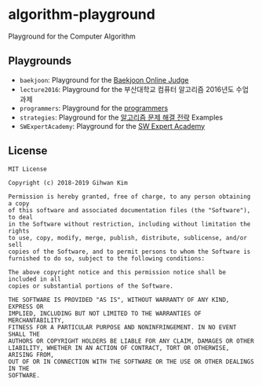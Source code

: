 # algorithm-playground

Playground for the Computer Algorithm

## Playgrounds

- `baekjoon`: Playground for the [Baekjoon Online Judge]
- `lecture2016`: Playground for the 부산대학교 컴퓨터 알고리즘 2016년도 수업 과제
- `programmers`: Playground for the [programmers]
- `strategies`: Playground for the [알고리즘 문제 해결 전략] Examples
- `SWExpertAcademy`: Playground for the [SW Expert Academy]

## License

```
MIT License

Copyright (c) 2018-2019 Gihwan Kim

Permission is hereby granted, free of charge, to any person obtaining a copy
of this software and associated documentation files (the "Software"), to deal
in the Software without restriction, including without limitation the rights
to use, copy, modify, merge, publish, distribute, sublicense, and/or sell
copies of the Software, and to permit persons to whom the Software is
furnished to do so, subject to the following conditions:

The above copyright notice and this permission notice shall be included in all
copies or substantial portions of the Software.

THE SOFTWARE IS PROVIDED "AS IS", WITHOUT WARRANTY OF ANY KIND, EXPRESS OR
IMPLIED, INCLUDING BUT NOT LIMITED TO THE WARRANTIES OF MERCHANTABILITY,
FITNESS FOR A PARTICULAR PURPOSE AND NONINFRINGEMENT. IN NO EVENT SHALL THE
AUTHORS OR COPYRIGHT HOLDERS BE LIABLE FOR ANY CLAIM, DAMAGES OR OTHER
LIABILITY, WHETHER IN AN ACTION OF CONTRACT, TORT OR OTHERWISE, ARISING FROM,
OUT OF OR IN CONNECTION WITH THE SOFTWARE OR THE USE OR OTHER DEALINGS IN THE
SOFTWARE.
```

[baekjoon online judge]: https://www.acmicpc.net
[programmers]: https://programmers.co.kr
[알고리즘 문제 해결 전략]: http://book.algospot.com
[sw expert academy]: https://www.swexpertacademy.com
